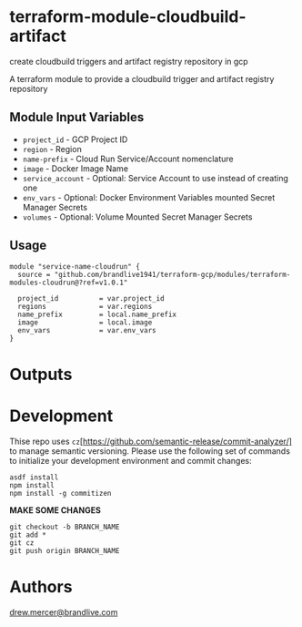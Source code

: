 # terraform-module-cloudbuild-artifact
create cloudbuild triggers and artifact registry repository in gcp

A terraform module to provide a cloudbuild trigger and artifact registry repository

Module Input Variables
----------------------

- `project_id` - GCP Project ID
- `region` - Region
- `name-prefix` - Cloud Run Service/Account nomenclature
- `image` - Docker Image Name
- `service_account` - Optional: Service Account to use instead of creating one
- `env_vars` - Optional: Docker Environment Variables mounted Secret Manager Secrets
- `volumes` - Optional: Volume Mounted Secret Manager Secrets

Usage
-----

```hcl
module "service-name-cloudrun" {
  source = "github.com/brandlive1941/terraform-gcp/modules/terraform-modules-cloudrun@?ref=v1.0.1"

  project_id          = var.project_id
  regions             = var.regions
  name_prefix         = local.name_prefix
  image               = local.image
  env_vars            = var.env_vars
}
```

Outputs
=======


Development
=======

Thise repo uses `cz`[https://github.com/semantic-release/commit-analyzer/] to manage semantic versioning. Please use the following set of commands to initialize your development environment and commit changes:

```
asdf install
npm install
npm install -g commitizen
```
**MAKE SOME CHANGES**
```
git checkout -b BRANCH_NAME
git add *
git cz
git push origin BRANCH_NAME
```

Authors
=======

drew.mercer@brandlive.com
